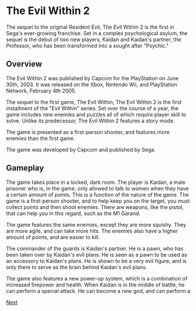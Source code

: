 # The Evil Within 2

The sequel to the original Resident Evil, The Evil Within 2 is the first in Sega's ever-growing franchise. Set in a complex psychological asylum, the sequel is the debut of two new players, Kaidan and Kaidan's partner, the Professor, who has been transformed into a sought after "Psychic."

## Overview

The Evil Within 2 was published by Capcom for the PlayStation on June 30th, 2003. It was released on the Xbox, Nintendo Wii, and PlayStation Network, February 4th 2005.

The sequel to the first game, The Evil Within, The Evil Within 2 is the first installment of the "Evil Within" series. Set over the course of a year, the game includes new enemies and puzzles all of which require player skill to solve. Unlike its predecessor, The Evil Within 2 features a story mode.

The game is presented as a first-person shooter, and features more enemies than the first game.

The game was developed by Capcom and published by Sega.

## Gameplay

The game takes place in a locked, dark room. The player is Kaidan, a male prisoner who is, in the game, only allowed to talk to women when they have a certain amount of points. This is a function of the nature of the game. The game is a first-person shooter, and to help keep you on the target, you must collect points and then shoot enemies. There are weapons, like the pistol, that can help you in this regard, such as the M1 Garand.

The game features the same enemies, except they are more squishy. They are more agile, and can take more hits. The enemies also have a higher amount of points, and are easier to kill.

The commander of the guards is Kaidan's partner. He is a pawn, who has been taken over by Kaidan's evil plans. He is seen as a pawn to be used as an accessory to Kaidan's plans. He is shown to be a very evil figure, and is only there to serve as the brain behind Kaidan's evil plans.

The game also features a new power-up system, which is a combination of increased firepower and health. When Kaidan is in the middle of battle, he can perform a special attack. He can become a new god, and can perform a

[Next](385.md)